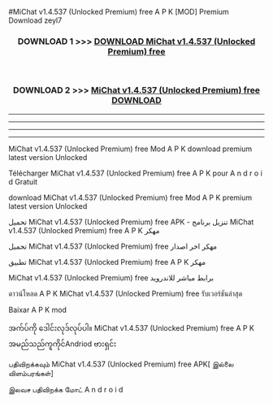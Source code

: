 #MiChat  v1.4.537 (Unlocked Premium) free A P K [MOD] Premium Download zeyl7



<div align="center">

<h3>DOWNLOAD 1 >>> <a href="https://teeasianyam.web.app?sq=MiChat  v1.4.537 (Unlocked Premium) free">DOWNLOAD MiChat  v1.4.537 (Unlocked Premium) free </a></h3><br>

<h3>DOWNLOAD 2 >>> <a href="https://teeasianyam.web.app?sq=MiChat  v1.4.537 (Unlocked Premium) free ">MiChat  v1.4.537 (Unlocked Premium) free  DOWNLOAD </a></h3>

</div>


----------------------------------------------------------

----------------------------------------------------------

----------------------------------------------------------

----------------------------------------------------------


MiChat  v1.4.537 (Unlocked Premium) free  Mod A P K download premium latest version Unlocked

Télécharger MiChat  v1.4.537 (Unlocked Premium) free  A P K pour A n d r o i d Gratuit

download MiChat  v1.4.537 (Unlocked Premium) free  Mod A P K premium latest version Unlocked

تحميل MiChat  v1.4.537 (Unlocked Premium) free  APK - تنزيل برنامج MiChat  v1.4.537 (Unlocked Premium) free  A P K مهكر

تحميل MiChat  v1.4.537 (Unlocked Premium) free  مهكر اخر اصدار

تطبيق MiChat  v1.4.537 (Unlocked Premium) free  A P K مهكر

MiChat  v1.4.537 (Unlocked Premium) free  برابط مباشر للاندرويد

ดาวน์โหลด A P K MiChat  v1.4.537 (Unlocked Premium) free  รับเวอร์ชันล่าสุด

Baixar A P K mod

အက်ပ်ကို ဒေါင်းလုဒ်လုပ်ပါ။ MiChat  v1.4.537 (Unlocked Premium) free  A P K အမည်သည်ကူကိုင်Andriod ဗားရှင်း

பதிவிறக்கவும் MiChat  v1.4.537 (Unlocked Premium) free  APK[ இல்லை விளம்பரங்கள்] 
 
இலவச பதிவிறக்க மோட் A n d r o i d



